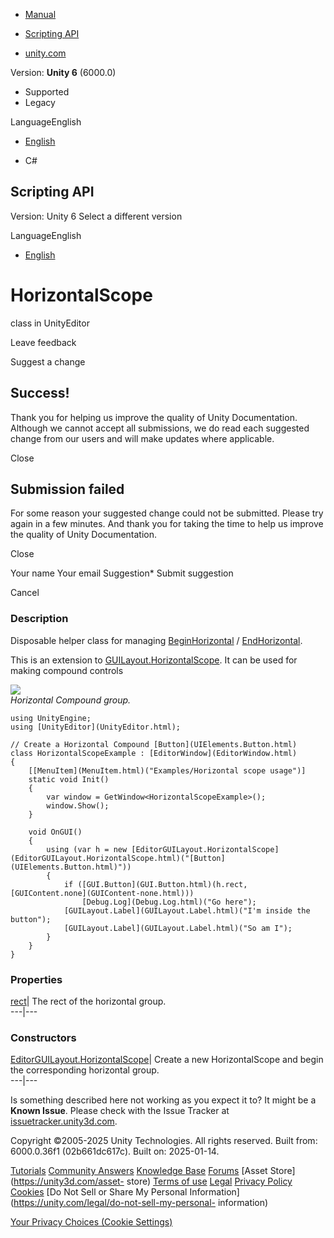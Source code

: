[ ]()

  * [Manual](../Manual/index.html)
  * [Scripting API](../ScriptReference/index.html)

  * [unity.com](https://unity.com/)

Version: **Unity 6** (6000.0)

  * Supported
  * Legacy

LanguageEnglish

  * [English]()

  * C#

[ ](https://docs.unity3d.com)

## Scripting API

Version: Unity 6 Select a different version

LanguageEnglish

  * [English]()

# HorizontalScope

class in UnityEditor

Leave feedback

Suggest a change

## Success!

Thank you for helping us improve the quality of Unity Documentation. Although
we cannot accept all submissions, we do read each suggested change from our
users and will make updates where applicable.

Close

## Submission failed

For some reason your suggested change could not be submitted. Please <a>try
again</a> in a few minutes. And thank you for taking the time to help us
improve the quality of Unity Documentation.

Close

Your name Your email Suggestion* Submit suggestion

Cancel

[ ]()

### Description

Disposable helper class for managing
[BeginHorizontal](EditorGUILayout.BeginHorizontal.html) /
[EndHorizontal](EditorGUILayout.EndHorizontal.html).

This is an extension to
[GUILayout.HorizontalScope](GUILayout.HorizontalScope.html). It can be used
for making compound controls  
  
![](../StaticFiles/ScriptRefImages/BeginEndHorizontalExample.png)  
_Horizontal Compound group._

    
    
    using UnityEngine;
    using [UnityEditor](UnityEditor.html);  
      
    // Create a Horizontal Compound [Button](UIElements.Button.html)
    class HorizontalScopeExample : [EditorWindow](EditorWindow.html)
    {
        [[MenuItem](MenuItem.html)("Examples/Horizontal scope usage")]
        static void Init()
        {
            var window = GetWindow<HorizontalScopeExample>();
            window.Show();
        }  
      
        void OnGUI()
        {
            using (var h = new [EditorGUILayout.HorizontalScope](EditorGUILayout.HorizontalScope.html)("[Button](UIElements.Button.html)"))
            {
                if ([GUI.Button](GUI.Button.html)(h.rect, [GUIContent.none](GUIContent-none.html)))
                    [Debug.Log](Debug.Log.html)("Go here");
                [GUILayout.Label](GUILayout.Label.html)("I'm inside the button");
                [GUILayout.Label](GUILayout.Label.html)("So am I");
            }
        }
    }
    

### Properties

[rect](EditorGUILayout.HorizontalScope-rect.html)| The rect of the horizontal
group.  
---|---  
  
### Constructors

[EditorGUILayout.HorizontalScope](EditorGUILayout.HorizontalScope-ctor.html)|
Create a new HorizontalScope and begin the corresponding horizontal group.  
---|---  
  
Is something described here not working as you expect it to? It might be a
**Known Issue**. Please check with the Issue Tracker at
[issuetracker.unity3d.com](https://issuetracker.unity3d.com).

Copyright ©2005-2025 Unity Technologies. All rights reserved. Built from:
6000.0.36f1 (02b661dc617c). Built on: 2025-01-14.

[Tutorials](https://unity3d.com/learn) [Community
Answers](https://answers.unity3d.com) [Knowledge
Base](https://support.unity3d.com/hc/en-us)
[Forums](https://forum.unity3d.com) [Asset Store](https://unity3d.com/asset-
store) [Terms of use](https://docs.unity3d.com/Manual/TermsOfUse.html)
[Legal](https://unity.com/legal) [Privacy
Policy](https://unity.com/legal/privacy-policy)
[Cookies](https://unity.com/legal/cookie-policy) [Do Not Sell or Share My
Personal Information](https://unity.com/legal/do-not-sell-my-personal-
information)

[Your Privacy Choices (Cookie Settings)](javascript:void\(0\);)

